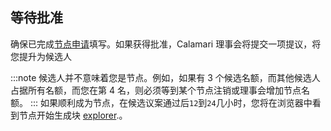 ## 等待批准

确保已完成[节点申请](https://docs.google.com/forms/d/e/1FAIpQLScizDDMq7jWeOPVVEMr3EY_Z6N6ugdkL8aKgAbZ9lAJX6DEOQ/viewform)填写。如果获得批准，Calamari 理事会将提交一项提议，将您提升为候选人

:::note
候选人并不意味着您是节点。例如，如果有 3 个候选名额，而其他候选人占据所有名额，而您在第 4 名，则必须等到某个节点注销或理事会增加节点名额。
:::
如果顺利成为节点，在候选议案通过后`12`到`24`几小时，您将在浏览器中看到节点开始生成块 [explorer](https://polkadot.js.org/apps/?rpc=wss%3A%2F%2Fws.calamari.systems%2F#/explorer).。
